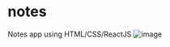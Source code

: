 # notes
Notes app using HTML/CSS/ReactJS
![image](https://user-images.githubusercontent.com/60102817/162663820-1d10ea6b-16f2-42a1-955d-003e27d49acc.png)
